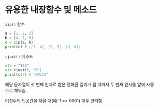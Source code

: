 # 유용한 내장함수 및 메소드

`zip()` 함수

```python
a = [1, 2, 3]
b = [4, 5, 6]
c = zip(a, b)
print(c) # [[1, 4], [2, 5], [3, 6]]
```

`rjust()` 메소드

```python
str = "123"
str.rjust(5, "0")
print(str) # "00123"
```

해당 문자열이 첫 번째 인자로 받은 정해진 길이가 될 때까지 두 번재 인자를 앞에 자동으로 채워줌.

이진수의 빈공간을 채울 때(예: 1 => 0001) 매우 편리함.
